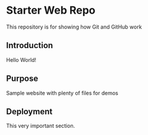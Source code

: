 # Starter Web Repo

This repository is for showing how Git and GitHub work

## Introduction

Hello World!

## Purpose

Sample website with plenty of files for demos

## Deployment

This very important section.